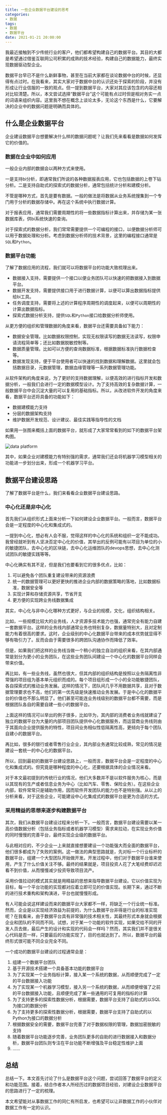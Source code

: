 ```yaml
---
title: 一些企业数据平台建设的思考
categories:
- 数据
tags:
- 数据
- 数据平台
date: 2021-01-21 20:00:00
---
```


我最近接触到不少传统行业的客户，他们都希望构建自己的数据平台。其目的大都是希望通过借鉴互联网公司积累的成熟的技术经验，构建自己的数据能力，最终实现数据驱动型企业。

数据平台早已不是什么新鲜事物，甚至在当前大家都在谈论数据中台的时候，还显得有点过时。在我看来，其实大家对于数据中台的认识还处于探索的阶段，并没有形成让行业信服的一致的观点。但一提到数据平台，大家对其应该包含的内容还相对比较清楚。所以，本文尝试选择“数据平台”这个可能有点过时但是相对务实一点的词语来组织内容。这里我不想在概念上谈论太多，无论这个东西是什么，它要解决的企业中的数据问题是明确而具体的。

<!-- more -->

## 什么是企业数据平台

企业建设数据平台想要解决什么样的数据问题呢？让我们先来看看是数据如何发挥它的价值的。

### 数据在企业中如何应用

一般企业内部的数据会以两种方式来使用。

一是支持bi分析，即通常我们所说的各种数据报表应用，它也包括数据的上卷下钻分析。二是支持自助式的探索式的数据分析，通常包括统计分析和建模分析。

不管是哪种方式，首先是要有数据。一般的做法是将数据从业务系统搜集到一个专门用于分析的数据存储中。再在这个系统中执行数据计算。

对于报表应用，通常我们需要周期性的将一些数据指标计算出来，并存储为某一张数据库表，供bi系统快速的查询。

对于探索式的数据分析，我们常常需要提供一个可编程的接口，以便数据分析师可以用于数据处理和分析。考虑到数据分析师的技术背景，这里的编程接口通常是`SQL`和`Python`。

### 数据平台功能

了解了数据应用的流程，我们就可以将数据平台的功能大致梳理出来。

- 数据接入支持，需要提供一个接口以便业务团队可以快速的把数据接入到数据平台。
- 数据开发支持，需要提供接口用于进行数据计算，以便可以算出数据指标提供给bi工具。
- 任务调度支持，需要将上述的计算程序周期性的调度起来，以便可以周期性的计算出数据指标。
- 探索式数据分析支持，提供`SQL`和`Python`接口给数据分析师使用。

从更方便的组织和管理数据的角度来看，数据平台还需要具备如下能力：

- 数据安全管理。比如数据权限控制，实现无权限读写的数据无法读写，权限申请流程简单等；还比如数据脱敏控制等。
- 数据质量管理。比如可以方便的查询数据标准，根据数据标准执行数据检查等。
- 数据发现支持，便于平台使用者可以快速的找到数据和理解数据。这里就会包括数据目录，元数据管理，数据血缘管理等一系列数据管理功能。

从软件架构的角度来说，为了更好的支持数据理解，以便高效的进行指标开发和数据分析，一般我们会进行一定的数据模型设计。为了支持高效的复杂数据计算，一般数据平台中会沉淀大量的可以复用的基础指标。所以，从改进软件开发的角度来看，数据平台还将具备的功能如下：

- 数据建模能力支持
- 分层的数据架构支持
- 维护数据开发规范、设计建议、最佳实践等指导性的文档

如果用一张图来概括上面的数据平台，就形成了大家常常看到的如下的数据平台架构图。

![data platform](/attaches/2021/2021-01-21-some-thoughts-about-data-platform/data-platform.png)

其中，如果企业对建模能力有特别强的需求，通常我们还会将机器学习模型相关的功能进一步划分出来，形成一个机器学习平台。

## 数据平台建设思路

了解了数据平台是什么，我们来看看企业数据平台建设思路。

### 中心化还是非中心化

首先我们从组织形式上面来分析一下如何建设企业数据平台。一般而言，数据平台会是一定程度的中心化和集成式的。

一提到中心化，想必有人会不服，觉得这样的中心化的系统和组织一定不能成功。我曾经就听到有人坚决否定中心化的价值，其举出的反例可能有以项目为单位的小的敏捷团队，去中心化的区块链，去中心化运维团队的devops思想，去中心化测试团队的敏捷实践等等。

中心化确实有其不足，但是我们也要看到它的很多优点，比如：

1. 可以避免各个团队重复建设带来的资源浪费
2. 统一的数据管理可以更好更快的推进企业内部的数据策略的落地，比如数据标准，数据安全等
3. 实现计算和存储资源共享，节省开支
4. 更方便的实现跨业务线数据集成

其实，中心化与非中心化哪种方式更好，与企业的规模，文化，组织结构相关。

比如，一些规模比较大的业务线，人才资源多技术能力也强，通常完全有能力自建一套数据平台。这样的业务线内部通常业务也特别复杂，数据量特别大，且对定制能力有着很高的要求。这时，企业级别的中心化数据平台带来的成本优势就显得不够有吸引力了。反而会由于需要很多的跨团队沟通协作而降低了效率。

但是，如果我们把这样的业务线当做一个稍小的独立自治的组织来看，在其内部通常是划分为更小的业务团队，在这些业务团队间建设一个中心化的数据平台同样会带来价值。

再比如，有一些业务线，虽然也很大，但其内部的组织结构是按照以业务隔离性非常强的项目组为基本单元组织而成的。每个项目组形成一个小的全功能敏捷团队，各自探索式的推动业务发展。这样的情况下，团队间几乎不用数据共享，且对于数据管理要求也不高，他们的第一优先级是快速推动业务发展。于是中心化的数据平台的价值也不那么明显了。他们甚至可能连业务线级别的数据平台都不需要，而是根据团队各自的需要自建一些小的数据平台。

上面这样的情况可以举出的例子很多，比如华为，其内部的消费者业务线就建设了独立的数据平台为大量的内部项目团队提供中心化数据服务，而运营商业务线则由于其面向企业提供服务的特性，项目间业务相似性低隔离性高，更倾向于每个团队自建小的数据平台。

再比如，很多的银行或者零售行业企业，其内部业务通常比较成熟，常见的情况是建设一套统一的中心化的数据平台。

所以，回到最初的数据平台建设思路上，一般而言，数据平台会是一定程度的中心化和集成式的。但究竟是哪种程度的中心化，还要根据具体的企业情况来看。

对于本文最初提到的传统行业的情况，他们大多数并不是以软件服务为核心，而是以其现有的生产或者信息业务为中心（比如汽车、零售、保险业务）。在这些企业内部，软件常常只是辅助作用，因而软件开发团队的能力也不是特别强。从以上的分析来看，对于这些企业，可能建设中心化集成式的数据平台是更为合适的方式。

### 采用精益的思想来逐步构建数据平台

其次，我们从数据平台建设过程来分析一下。一般而言，数据平台建设需要以某一高价值数据分析（包括业务指标或者机器学习模型）需求来拉动，在实现业务价值的同时慢慢的完善平台，最终实现企业级的数据平台。

与此相对应的，不少企业一上来就直接想要建设一个功能强大而全面的数据平台，他们很多都成为了失败的案例。这一做法的典型思路就是，先对标一个行业标杆的数据平台，组建一个大型团队开始做开发。开发过程中，他们对于数据平台谁来使用，产生了什么价值关注不够。最终的结果就是，项目投资人花了大笔经费却迟迟看不到价值，从而慢慢减少投资导致项目流产。

采用价值拉动的模式其实就是用精益的思想来指导数据平台建设。它以价值实现为目标，每一个平台功能的实现都对应着立即可见的价值实现。长期下来，通过不断的进行技术重构和架构演进，平台也就慢慢形成。

有人可能会说这样建设而来的数据平台大家都不一样，将缺乏一个行业统一标准。然而，企业是以实现经济效益为前提的，为什么数据平台非得是行业的标准实现呢？在我看来，由于数据平台具有非常强的技术相关性，其最终形式本身就会根据企业和团队的不同而不同。试想，对于某一个功能的软件实现，如果交给不同的开发人员去做，最后产生的设计和实现的代码会一样吗？然而，其实我们并不是很关心代码是否一样，只要最后的功能实现了，目的也就达到了。所以，数据平台的最终形式很可能不同企业完全不同。

一个成功的数据平台建设的过程通常会是：

1. 组建一个数据平台团队
2. 基于开源技术搭建一个具备基本功能的数据平台
3. 为了实现某一个业务指标计算，接入某一个系统的数据，从而顺便完成了一定的平台数据接入功能
4. 为了实现某一个机器学习模型，接入另一个系统的数据，从而顺便增强了之前的平台数据接入功能，且顺便完成了某一些通用的可复用的指标的计算
5. 为了支持更多的探索性数据分析，根据需要，数据平台支持了自助式的以SQL为接口的数据分析
6. 为了支持更多的探索性数据分析，根据需要，数据平台支持了自助式的以Python为接口的数据分析
7. 根据数据安全的需要，数据平台完善了对于数据权限的管理，数据加密脱敏的支持
8. 随着数据平台功能逐步完善，业务团队更多的自助的进行数据接入和数据分析，数据平台团队则专注在平台功能不断增强及平台稳定性维护上面
9. ......

## 总结

总结一下。本文首先讨论了什么是数据平台这个问题，尝试回答了数据平台的定义和功能范围。接着，结合作者本人所经历过的数据项目经验，对建设企业数据平台的思路进行了一定的梳理。

本文希望能对从事数据工作的同仁有所启发，也希望可以让非数据工作的小伙伴对数据工作有一定的认识。




